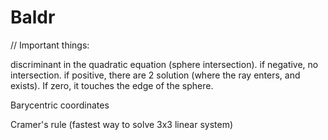 # Baldr

// Important things:

discriminant in the quadratic equation (sphere intersection).
if negative, no intersection. if positive, there are 2 solution (where the ray enters, and exists). If zero, it touches the edge of the sphere.

Barycentric coordinates

Cramer's rule (fastest way to solve 3x3 linear system)